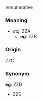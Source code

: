 remunerative
### Meaning
+ _adj_: ZZA
    + __eg__: ZZB

### Origin

ZZC

### Synonym

__eg__: ZZD

+ ZZE


